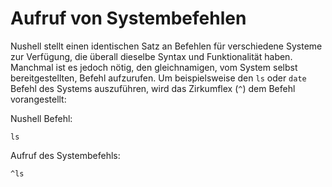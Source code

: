 # Aufruf von Systembefehlen

Nushell stellt einen identischen Satz an Befehlen für verschiedene Systeme zur Verfügung, die überall dieselbe Syntax und Funktionalität haben. Manchmal ist es jedoch nötig, den gleichnamigen, vom System selbst bereitgestellten, Befehl aufzurufen. Um beispielsweise den `ls` oder `date` Befehl des Systems auszuführen, wird das Zirkumflex (`^`) dem Befehl vorangestellt:

Nushell Befehl:

```nu
ls
```

Aufruf des Systembefehls:

```nu
^ls
```
